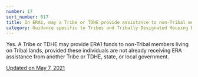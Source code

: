 ```yaml
---
number: 17
sort_number: 017
title: In ERA1, may a Tribe or TDHE provide assistance to non-Tribal members living on Tribal lands?
category: Guidance specific to Tribes and Tribally Designated Housing Entities (TDHE)
---
```


Yes. A Tribe or TDHE may provide ERA1 funds to non-Tribal members living on Tribal lands, provided these individuals are not already receiving ERA assistance from another Tribe or TDHE, state, or local government.

<a href="{{ site.baseurl }}/implementation-guidance/changes/" class="era-guidance__datestamp">Updated on May 7, 2021</a>